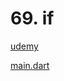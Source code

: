 # 69. if

[udemy](https://www.udemy.com/course/flutter-dart-creez-des-applications-pour-ios-et-android/learn/lecture/26927120#overview)

[main.dart](main.dart)
